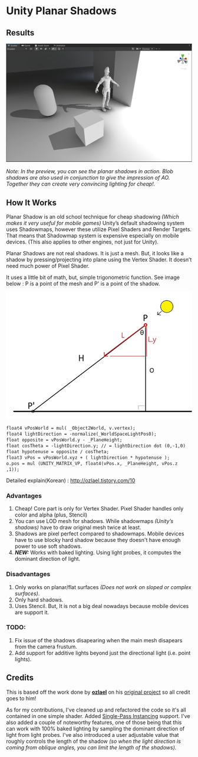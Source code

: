 # Unity Planar Shadows

## Results

![image](GithubContent/preview.png)

*Note: In the preview, you can see the planar shadows in action. Blob shadows are also used in conjunction to give the impression of AO. Together they can create very convincing lighting for cheap!.*

## How It Works

Planar Shadow is an old school technique for cheap shadowing *(Which makes it very useful for mobile games)* Unity’s default shadowing system uses Shadowmaps, however these utilize Pixel Shaders and Render Targets. That means that Shadowmap system is expensive especially on mobile devices. (This also applies to other engines, not just for Unity).

Planar Shadows are not real shadows. It is just a mesh. But, it looks like a shadow by pressing/projecting into plane using the Vertex Shader. It doesn’t need much power of Pixel Shader.

It uses a little bit of math, but, simple trigonometric function. See image below : P is a point of the mesh and P' is a point of the shadow. 

![image](GithubContent/alittlebitmath.jpg)

```
float4 vPosWorld = mul( _Object2World, v.vertex);
float4 lightDirection = -normalize(_WorldSpaceLightPos0); 
float opposite = vPosWorld.y - _PlaneHeight;
float cosTheta = -lightDirection.y;	// = lightDirection dot (0,-1,0)
float hypotenuse = opposite / cosTheta;
float3 vPos = vPosWorld.xyz + ( lightDirection * hypotenuse );
o.pos = mul (UNITY_MATRIX_VP, float4(vPos.x, _PlaneHeight, vPos.z ,1));  
```

Detailed explain(Korean) : http://ozlael.tistory.com/10

### Advantages
1. Cheap! Core part is only for Vertex Shader. Pixel Shader handles only color and alpha (plus, Stencil)
2. You can use LOD mesh for shadows. While shadowmaps *(Unity’s shadows)* have to draw original mesh twice at least.
3. Shadows are pixel perfect compared to shadowmaps. Mobile devices have to use blocky hard shadow because they doesn't have enough power to use soft shadows.
4. ***NEW:*** Works with baked lighting. Using light probes, it computes the dominant direction of light.

### Disadvantages
1. Only works on planar/flat surfaces *(Does not work on sloped or complex surfaces)*.
2. Only hard shadows.
3. Uses Stencil. But, It is not a big deal nowadays because mobile devices are support it.

### TODO:
1. Fix issue of the shadows disapearing when the main mesh disapears from the camera frustum.
2. Add support for additive lights beyond just the directional light (i.e. point lights).

## Credits

This is based off the work done by **[ozlael](https://github.com/ozlael)** on his [original project](https://github.com/ozlael/PlannarShadowForUnity) so all credit goes to him!

As for my contributions, I've cleaned up and refactored the code so it's all contained in one simple shader. Added [Single-Pass Instancing](https://docs.unity3d.com/Manual/SinglePassInstancing.html) support. I've also added a couple of noteworthy features, one of those being that this can work with 100% baked lighting by sampling the dominant direction of light from light probes. I've also introduced a user adjustable value that roughly controls the length of the shadow *(so when the light direction is coming from oblique angles, you can limit the length of the shadows).*
